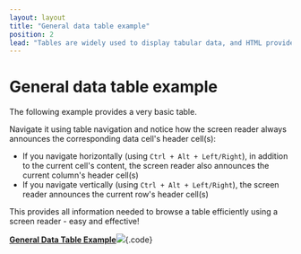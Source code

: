 ```yaml
---
layout: layout
title: "General data table example"
position: 2
lead: "Tables are widely used to display tabular data, and HTML provides everything you need to make them accessible to assistive devices."
---
```


# General data table example

The following example provides a very basic table.

Navigate it using table navigation and notice how the screen reader always announces the corresponding data cell's header cell(s):

- If you navigate horizontally (using `Ctrl + Alt + Left/Right`), in addition to the current cell's content, the screen reader also announces the current column's header cell(s)
- If you navigate vertically (using `Ctrl + Alt + Left/Right`), the screen reader announces the current row's header cell(s)

This provides all information needed to browse a table efficiently using a screen reader - easy and effective!

[**General Data Table Example**![](https://s3-us-west-2.amazonaws.com/i.cdpn.io/1279260.gxaeYz.small.92b7834a-4ce4-4f14-85ea-8c2b88aaa35a.png)](https://codepen.io/accessibility-developer-guide/pen/gxaeYz){.code}